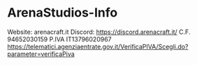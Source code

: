 # ArenaStudios-Info

Website: arenacraft.it 
Discord: https://discord.arenacraft.it/
C.F. 94652030159
P.IVA IT13796020967
https://telematici.agenziaentrate.gov.it/VerificaPIVA/Scegli.do?parameter=verificaPiva
